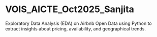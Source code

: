 # VOIS_AICTE_Oct2025_Sanjita
Exploratory Data Analysis (EDA) on Airbnb Open Data using Python to extract insights about pricing, availability, and geographical trends.
